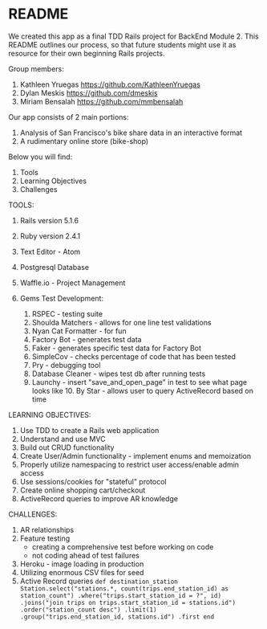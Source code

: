 # README

We created this app as a final TDD Rails project for BackEnd Module 2. This README outlines our process, so that future students might use it as resource for their own beginning Rails projects. 

Group members:

1. Kathleen Yruegas  https://github.com/KathleenYruegas
2. Dylan Meskis      https://github.com/dmeskis
3. Miriam Bensalah   https://github.com/mmbensalah

Our app consists of 2 main portions: 
  1. Analysis of San Francisco's bike share data in an interactive format
  2. A rudimentary online store (bike-shop)

Below you will find: 
  1. Tools
  2. Learning Objectives
  3. Challenges
  
 TOOLS: 

  1. Rails version 5.1.6
  2. Ruby version 2.4.1
  3. Text Editor - Atom
  4. Postgresql Database
  5. Waffle.io - Project Management
  5. Gems 
     Test Development:
     
     1. RSPEC - testing suite
     2. Shoulda Matchers - allows for one line test validations
     3. Nyan Cat Formatter - for fun
     4. Factory Bot - generates test data
     5. Faker - generates specific test data for Factory Bot
     6. SimpleCov - checks percentage of code that has been tested
     7. Pry - debugging tool
     8. Database Cleaner - wipes test db after running tests
     9. Launchy - insert "save_and_open_page" in test to see what page looks like
    10. By Star - allows user to query ActiveRecord based on time
    
 LEARNING OBJECTIVES:
 
  1. Use TDD to create a Rails web application
  2. Understand and use MVC 
  3. Build out CRUD functionality
  4. Create User/Admin functionality - implement enums and memoization
  5. Properly utilize namespacing to restrict user access/enable admin access
  6. Use sessions/cookies for "stateful" protocol
  7. Create online shopping cart/checkout
  8. ActiveRecord queries to improve AR knowledge
  
 CHALLENGES:
 
  1. AR relationships 
  2. Feature testing 
      - creating a comprehensive test before working on code
      - not coding ahead of test failures
  3. Heroku - image loading in production
  4. Utilizing enormous CSV files for seed
  5. Active Record queries
    ```def destination_station
        Station.select("stations.*, count(trips.end_station_id) as station_count")
        .where("trips.start_station_id = ?", id)
        .joins("join trips on trips.start_station_id = stations.id")
        .order("station_count desc")
        .limit(1)
        .group("trips.end_station_id, stations.id")
        .first
       end```
       
   
    


